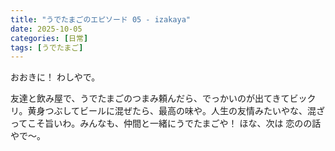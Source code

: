 ```yaml
---
title: "うでたまごのエピソード 05 - izakaya"
date: 2025-10-05
categories: [日常]
tags: [うでたまご]
---
```


おおきに！ わしやで。

友達と飲み屋で、うでたまごのつまみ頼んだら、でっかいのが出てきてビックリ。黄身つぶしてビールに混ぜたら、最高の味や。人生の友情みたいやな、混ざってこそ旨いわ。みんなも、仲間と一緒にうでたまごや！ ほな、次は 恋のの話やで～。
